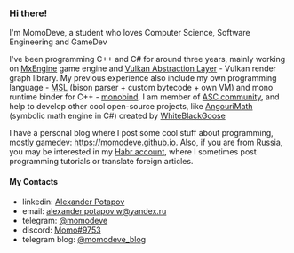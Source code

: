 ### Hi there!

I'm MomoDeve, a student who loves Computer Science, Software Engineering and GameDev

I've been programming C++ and C# for around three years, mainly working on [MxEngine](https://github.com/asc-community/MxEngine) game engine and [Vulkan Abstraction Layer](https://github.com/vkdev-team/VulkanAbstractionLayer) - Vulkan render graph library. My previous experience also include my own programming language - [MSL](https://github.com/MomoDeve/MSL) (bison parser + custom bytecode + own VM) and mono runtime binder for C++ - [monobind](https://github.com/asc-community/monobind). I am member of [ASC community](https://github.com/asc-community), and help to develop other cool open-source projects, like [AngouriMath](https://github.com/asc-community/AngouriMath) (symbolic math engine in C#) created by [WhiteBlackGoose](https://github.com/WhiteBlackGoose)

I have a personal blog where I post some cool stuff about programming, mostly gamedev: https://momodeve.github.io. Also, if you are from Russia, you may be interested in my [Habr account](https://habr.com/ru/users/momodev/posts/), where I sometimes post programming tutorials or translate foreign articles.

#### My Contacts
- linkedin: [Alexander Potapov](https://www.linkedin.com/in/alexander-potapov)
- email: alexander.potapov.w@yandex.ru
- telegram: [@momodeve](https://t.me/momodeve)
- discord: [Momo#9753](https://discord.com)
- telegram blog: [@momodeve_blog](https://t.me/momodeve_blog)
